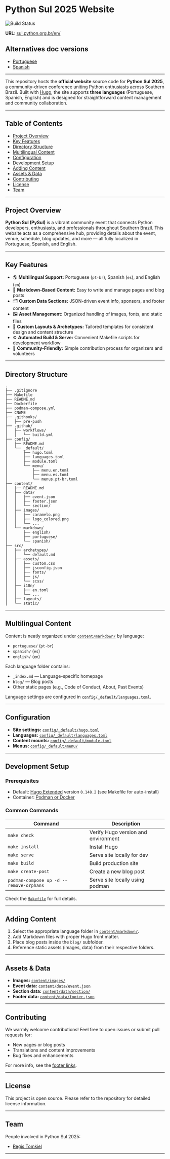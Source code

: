 # Python Sul 2025 Website

![Build Status](https://github.com/tomkiel/python-sul-2025/actions/workflows/build.yml/badge.svg)

**URL**: [sul.python.org.br/en/](sul.python.org.br/en/)

## Alternatives doc versions

- [Portuguese](./README-pt.md)
- [Spanish](./README-es.md)

---
This repository hosts the **official website** source code for **Python Sul 2025**, a community-driven conference uniting Python enthusiasts across Southern Brazil. Built with [Hugo](https://gohugo.io/), the site supports **three languages** (Portuguese, Spanish, English) and is designed for straightforward content management and community collaboration.

---

## Table of Contents

- [Project Overview](#project-overview)  
- [Key Features](#key-features)  
- [Directory Structure](#directory-structure)  
- [Multilingual Content](#multilingual-content)  
- [Configuration](#configuration)  
- [Development Setup](#development-setup)  
- [Adding Content](#adding-content)  
- [Assets & Data](#assets--data)  
- [Contributing](#contributing)  
- [License](#license)  
- [Team](#team)

---

## Project Overview

**Python Sul (PySul)** is a vibrant community event that connects Python developers, enthusiasts, and professionals throughout Southern Brazil. This website acts as a comprehensive hub, providing details about the event, venue, schedule, blog updates, and more — all fully localized in Portuguese, Spanish, and English.

---

## Key Features

- 🌎 **Multilingual Support:** Portuguese (`pt-br`), Spanish (`es`), and English (`en`)  
- 📄 **Markdown-Based Content:** Easy to write and manage pages and blog posts  
- 🗂️ **Custom Data Sections:** JSON-driven event info, sponsors, and footer content  
- 🖼️ **Asset Management:** Organized handling of images, fonts, and static files  
- 🎨 **Custom Layouts & Archetypes:** Tailored templates for consistent design and content structure  
- ⚙️ **Automated Build & Serve:** Convenient Makefile scripts for development workflow  
- 🤝 **Community-Friendly:** Simple contribution process for organizers and volunteers

---

## Directory Structure

```plaintext
.
├── .gitignore
├── Makefile
├── README.md
├── Dockerfile
├── podman-compose.yml
├── CNAME
├── .githooks/
│   ├── pre-push
├── .github/
│   ├── workflows/
│   │   └── build.yml
├── config/
│   ├── README.md
│   └── _default/
│       ├── hugo.toml
│       ├── languages.toml
│       ├── module.toml
│       └── menu/
│           ├── menu.en.toml
│           ├── menu.es.toml
│           └── menus.pt-br.toml
├── content/
│   ├── README.md
│   ├── data/
│   │   ├── event.json
│   │   ├── footer.json
│   │   └── section/
│   ├── images/
│   │   ├── caramelo.png
│   │   ├── logo_colored.png
│   │   └── ...
│   └── markdown/
│       ├── english/
│       ├── portuguese/
│       └── spanish/
├── src/
│   ├── archetypes/
│   │   └── default.md
│   ├── assets/
│   │   ├── custom.css
│   │   ├── jsconfig.json
│   │   ├── fonts/
│   │   ├── js/
│   │   └── scss/
│   ├── i18n/
│   │   ├── en.toml
│   │   └── ...
│   ├── layouts/
│   └── static/
```

---

## Multilingual Content

Content is neatly organized under [`content/markdown/`](content/README.md) by language:

- `portuguese/` (`pt-br`)  
- `spanish/` (`es`)  
- `english/` (`en`)  

Each language folder contains:  
- `_index.md` — Language-specific homepage  
- `blog/` — Blog posts  
- Other static pages (e.g., Code of Conduct, About, Past Events)

Language settings are configured in [`config/_default/languages.toml`](config/_default/languages.toml).

---

## Configuration

- **Site settings:** [`config/_default/hugo.toml`](config/_default/hugo.toml)  
- **Languages:** [`config/_default/languages.toml`](config/_default/languages.toml)  
- **Content mounts:** [`config/_default/module.toml`](config/_default/module.toml)  
- **Menus:** [`config/_default/menu/`](config/_default/menu/)

---

## Development Setup

### Prerequisites

- Default: [Hugo Extended](https://gohugo.io/getting-started/installing/) version `0.148.2` (see Makefile for auto-install)
- Container: [Podman or Docker](https://podman.io/) 

### Common Commands

| Command               | Description                    |
|-----------------------|-------------------------------|
| `make check`          | Verify Hugo version and environment |
| `make install`        | Install Hugo                  |
| `make serve`          | Serve site locally for dev    |
| `make build`          | Build production site         |
| `make create-post`    | Create a new blog post        |
| `podman-compose up -d --remove-orphans`    | Serve site locally using podman  |


Check the [`Makefile`](Makefile) for full details.

---

## Adding Content

1. Select the appropriate language folder in [`content/markdown/`](content/README.md).  
2. Add Markdown files with proper Hugo front matter.  
3. Place blog posts inside the `blog/` subfolder.  
4. Reference static assets (images, data) from their respective folders.

---

## Assets & Data

- **Images:** [`content/images/`](content/images/)  
- **Event data:** [`content/data/event.json`](content/data/event.json)  
- **Section data:** [`content/data/section/`](content/data/section/)  
- **Footer data:** [`content/data/footer.json`](content/data/footer.json)

---

## Contributing

We warmly welcome contributions! Feel free to open issues or submit pull requests for:

- New pages or blog posts  
- Translations and content improvements  
- Bug fixes and enhancements

For more info, see the [footer links](content/data/footer.json).

---

## License

This project is open source. Please refer to the repository for detailed license information.

---

## Team

People involved in Python Sul 2025:

- [Regis Tomkiel](http://tomkiel.com.br)

---

